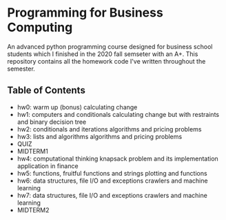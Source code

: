 # Programming for Business Computing
An advanced python programming course designed for business school students which I finished in the 2020 fall semseter with an A+.
This repository contains all the homework code I've written throughout the semester.
## Table of Contents
+ hw0: warm up (bonus)
calculating change
+ hw1: computers and conditionals
calculating change but with restraints and binary decision tree
+ hw2: conditionals and iterations
algorithms and pricing problems
+ hw3: lists and algorithms
algorithms and pricing problems
+ QUIZ
+ MIDTERM1
+ hw4: computational thinking
knapsack problem and its implementation application in finance
+ hw5: functions, fruitful functions and strings
plotting and functions
+ hw6: data structures, file I/O and exceptions
crawlers and machine learning
+ hw7: data structures, file I/O and exceptions
crawlers and machine learning
+ MIDTERM2
